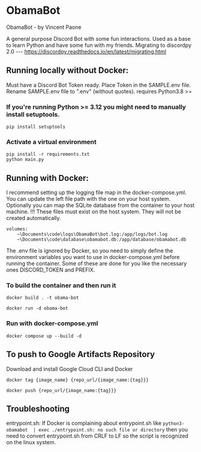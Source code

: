 # ObamaBot
ObamaBot - by Vincent Paone

A general purpose Discord Bot with some fun interactions. Used as a base to learn Python and have some fun with my friends.
Migrating to discordpy 2.0 --- https://discordpy.readthedocs.io/en/latest/migrating.html

## Running locally without Docker:
Must have a Discord Bot Token ready. Place Token in the SAMPLE.env file. Rename SAMPLE.env file to ".env" (without quotes).
requires Python3.8 >=

### If you're running Python >= 3.12 you might need to manually install setuptools.
```
pip install setuptools 
```

### Activate a virtual environment
```
pip install -r requirements.txt
python main.py
```

## Running with Docker:
I recommend setting up the logging file map in the docker-compose.yml. You can update the left file path with the one on your host system. Optionally you can map the SQLite database from the container to your host machine.
!!! These files must exist on the host system. They will not be created automatically.

```
volumes:
    ~\Documents\code\logs\ObamaBot\bot.log:/app/logs/bot.log
    ~\Documents\code\database\obamabot.db:/app/database/obamabot.db
```

The .env file is ignored by Docker, so you need to simply define the environment variables you want to use in docker-compose.yml before running the container. Some of these are done for you like the necessary ones DISCORD_TOKEN and PREFIX.

### To build the container and then run it
```
docker build . -t obama-bot

docker run -d obama-bot
```

### Run with docker-compose.yml
```
docker compose up --build -d
```

## To push to Google Artifacts Repository
Download and install Google Cloud CLI and Docker

```
docker tag {image_name} {repo_url/{image_name:{tag}}}

docker push {repo_url/{image_name:{tag}}}
```

## Troubleshooting
entrypoint.sh:
    If Docker is complaining about entrypoint.sh like ```python3-obamabot  | exec ./entrypoint.sh: no such file or directory``` then you need to convert entrypoint.sh from CRLF to LF so the script is recognized on the linux system.